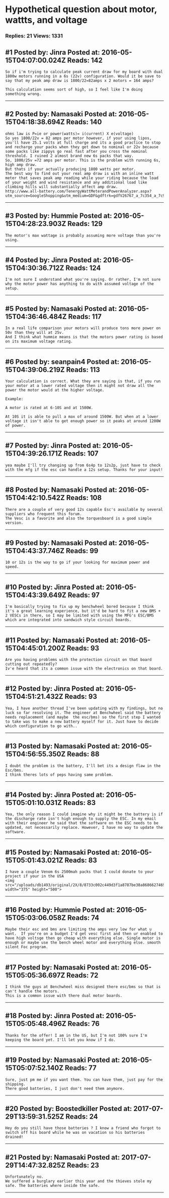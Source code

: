# Hypothetical question about motor, wattts, and voltage

### Replies: 21 Views: 1331

## \#1 Posted by: Jinra Posted at: 2016-05-15T04:07:00.024Z Reads: 142

```
So if i'm trying to calculate peak current draw for my board with dual 1800w motors running in a 6s (22v) configuration. Would it be save to say that my peak amp draw is 1800/22=82amps x 2 motors = 164 amps?

This calculation seems sort of high, so I feel like I'm doing something wrong.
```

---
## \#2 Posted by: Namasaki Posted at: 2016-05-15T04:18:38.694Z Reads: 140

```
ohms law is P=ie or power(watts)= i(current) X e(voltage)
So yes 1800/22v = 82 amps per motor however, if your using lipos, you'll have 25.1 volts at full charge and its a good practice to stop and recharge your packs when they get down to nominal or 22v because some packs like zippys go real fast after you cross the nominal threshold. I ruined 2 almost brand new 6s packs that way.
So, 1800/25v =72 amps per motor. This is the problem with running 6s, high amp draw.
But thats if your actually producing 1800 watts per motor.
The best way to find out your real amp draw is with an inline watt meter that saves peak amp reading while your riding because the load of your weight and wind resistance and any additional load like climbing hills will substantially affect amp draw.
http://www.all-battery.com/TenergyWattMeterandPowerAnalyzer.aspx?utm_source=GoogleShopping&utm_medium=GDF&gdftrk=gdfV26767_a_7c354_a_7c922_a_7c01446&gclid=CLK80uef28wCFUdrfgodZ_4BVw
```

---
## \#3 Posted by: Hummie Posted at: 2016-05-15T04:28:23.903Z Reads: 129

```
The motor's max wattage is probably assuming more voltage than you're using.
```

---
## \#4 Posted by: Jinra Posted at: 2016-05-15T04:30:36.712Z Reads: 124

```
I'm not sure I understand what you're saying. Or rather, I'm not sure why the motor power has anything to do with assumed voltage of the setup.
```

---
## \#5 Posted by: Namasaki Posted at: 2016-05-15T04:36:46.484Z Reads: 117

```
In a real life comparison your motors will produce tons more power on 50v than they will at 25v.
And I think what hummie means is that the motors power rating is based on its maximum voltage rating.
```

---
## \#6 Posted by: seanpain4 Posted at: 2016-05-15T04:39:06.219Z Reads: 113

```
Your calculation is correct. What they are saying is that, if you run your motor at a lower rated voltage then it might not draw all the power the motor would at the higher voltage.

Example:

A motor is rated at 6-10S and at 1500W.

At 10S it is able to pull a max of around 1500W. But when at a lower voltage it isn't able to get enough power so it peaks at around 1200W of power.
```

---
## \#7 Posted by: Jinra Posted at: 2016-05-15T04:39:26.171Z Reads: 107

```
yea maybe I'll try changing up from 6s4p to 12s2p, just have to check with the mfg if the esc can handle a 12s setup. Thanks for your input!
```

---
## \#8 Posted by: Namasaki Posted at: 2016-05-15T04:42:10.542Z Reads: 108

```
There are a couple of very good 12s capable Esc's available by several suppliers who frequent this forum.
The Vesc is a favorite and also the torquesboard is a good simple version.
```

---
## \#9 Posted by: Namasaki Posted at: 2016-05-15T04:43:37.746Z Reads: 99

```
10 or 12s is the way to go if your looking for maximum power and speed.
```

---
## \#10 Posted by: Jinra Posted at: 2016-05-15T04:43:39.649Z Reads: 97

```
I'm basically trying to fix up my benchwheel bored because I think it's a great learning experience, but it'd be hard to fit a new BMS + 2 VESCs in there, so I may be limited with using the MFG's ESC/BMS which are integrated into sandwich style circuit boards.
```

---
## \#11 Posted by: Namasaki Posted at: 2016-05-15T04:45:01.200Z Reads: 93

```
Are you having problems with the protection circuit on that board cutting out repeatedly?
Iv'e heard that its a common issue with the electronics on that board.
```

---
## \#12 Posted by: Jinra Posted at: 2016-05-15T04:51:21.432Z Reads: 93

```
Yea, I have another thread I've been updating with my findings, but no luck so far resolving it. The engineer at Benchwheel said the battery needs replacement (and maybe  the esc/bms) so the first step I wanted to take was to make a new battery myself for it. Just have to decide which configuration to go with..
```

---
## \#13 Posted by: Namasaki Posted at: 2016-05-15T04:56:55.350Z Reads: 88

```
I doubt the problem is the battery, I'll bet its a design flaw in the Esc/bms.
I think theres lots of peps having same problem.
```

---
## \#14 Posted by: Jinra Posted at: 2016-05-15T05:01:10.031Z Reads: 83

```
Yea, the only reason I could imagine why it might be the battery is if the discharge rate isn't high enough to supply the ESC. In my email with their engineer he said that the software on the ESC needs to be updated, not necessarily replace. However, I have no way to update the software.
```

---
## \#15 Posted by: Namasaki Posted at: 2016-05-15T05:01:43.021Z Reads: 83

```
I have a couple Venom 6s 2500mah packs that I could donate to your project if your in the USA
<img src="/uploads/db1493/original/2X/8/8733c002c449d3f1a8787be38a8686627469384f.jpeg" width="375" height="500">
```

---
## \#16 Posted by: Hummie Posted at: 2016-05-15T05:03:06.058Z Reads: 74

```
Maybe their esc and bms are limiting the amps very low for what u want.  If you're on a budget I'd get vesc first and then ur enabled to have high voltsge then go cheap with everything else. Single motor is enough or maybe use the bench wheel motor and everything else. smooth silent Foc program.
```

---
## \#17 Posted by: Namasaki Posted at: 2016-05-15T05:05:36.697Z Reads: 72

```
I think the guys at Benchwheel miss designed there esc/bms so that is can't handle the motors.
This is a common issue with there dual motor boards.
```

---
## \#18 Posted by: Jinra Posted at: 2016-05-15T05:05:48.496Z Reads: 76

```
Thanks for the offer! I am in the US, but I'm not 100% sure I'm keeping the board yet. I'll let you know if I do.
```

---
## \#19 Posted by: Namasaki Posted at: 2016-05-15T05:07:52.140Z Reads: 77

```
Sure, just pm me if you want them. You can have them, just pay for the shipping.
There good batteries, I just don't need them anymore.
```

---
## \#20 Posted by: Boostedkiller Posted at: 2017-07-29T13:59:31.525Z Reads: 24

```
Hey do you still have those batteries ? I know a friend who forgot to switch off his board while he was on vacation so his batteries drained!
```

---
## \#21 Posted by: Namasaki Posted at: 2017-07-29T14:47:32.825Z Reads: 23

```
Unfortunately no. 
We suffered a burglary earlier this year and the thieves stole my safe. The batteries where inside the safe.
```

---
